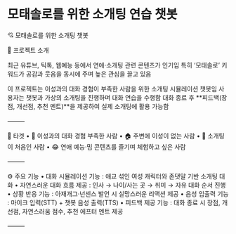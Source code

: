# 모태솔로를 위한 소개팅 연습 챗봇


💘 모태솔로를 위한 소개팅 챗봇

📌 프로젝트 소개

최근 유튜브, 틱톡, 웹예능 등에서 연애·소개팅 관련 콘텐츠가 인기임
특히 ‘모태솔로’ 키워드가 공감과 웃음을 동시에 주며 높은 관심을 끌고 있음

이 프로젝트는 이성과의 대화 경험이 부족한 사람을 위한 소개팅 시뮬레이션 챗봇임
사용자는 챗봇과 가상의 소개팅을 진행하며 대화 연습을 수행함
대화 종료 후 **피드백(장점, 개선점, 추천 멘트)**을 제공하여 실제 소개팅에 활용 가능함

⸻

🎯 타겟
	•	👤 이성과의 대화 경험 부족한 사람
	•	🏠 주변에 이성이 없는 사람
	•	🌱 소개팅이 처음인 사람
	•	😂 연애 예능·밈 콘텐츠를 즐기며 체험하고 싶은 사람

⸻

⚙️ 주요 기능
	•	대화 시뮬레이션 기능 : 애교 섞인 여성 캐릭터와 존댓말 기반 소개팅 대화
	•	자연스러운 대화 흐름 제공 : 인사 → 나이/사는 곳 → 취미 → 자유 대화 순서 진행
	•	상황 반응 기능 : 아재개그·넌센스 발언 시 실망스러운 리액션 제공
	•	음성 입출력 기능 : 마이크 입력(STT) + 챗봇 음성 출력(TTS)
	•	피드백 제공 기능 : 대화 종료 시 장점, 개선점, 자연스러움 점수, 추천 에프터 멘트 제공

⸻
